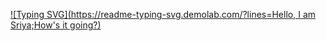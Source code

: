 [![Typing SVG](https://readme-typing-svg.demolab.com/?lines=Hello, I am Sriya;How's it going?)](https://git.io/typing-svg)
